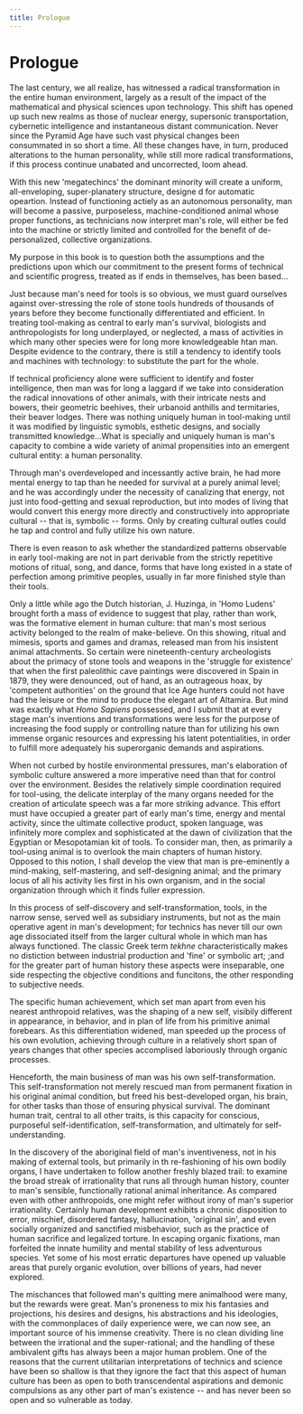 ```yaml
---
title: Prologue
---
```


# Prologue

The last century, we all realize, has witnessed a radical transformation in the entire human environment, largely as a result of the impact of the mathematical and physical sciences upon technology. This shift has opened up such new realms as those of nuclear energy, supersonic transportation, cybernetic intelligence and instantaneous distant communication. Never since the Pyramid Age have such vast physical changes been consummated in so short a time. All these changes have, in turn, produced alterations to the human personality, while still more radical transformations, if this process continue unabated and uncorrected, loom ahead.

With this new 'megatechincs' the dominant minority will create a uniform, all-enveloping, super-planatery structure, designe d for automatic opeartion. Instead of functioning actiely as an autonomous personality, man will become a passive, purposeless, machine-conditioned animal whose proper functions, as technicians now interpret man's role, will either be fed into the machine or strictly limited and controlled for the benefit of de-personalized, collective organizations.

My purpose in this book is to question both the assumptions and the predictions upon which our commitment to the present forms of technical and scientific progress, treated as if ends in themselves, has been based...

Just because man's need for tools is so obvious, we must guard ourselves against over-stressing the role of stone tools hundreds of thousands of years before they become functionally differentiated and efficient. In treating tool-making as central to early man's survival, biologists and anthropologists for long underplayed, or neglected, a mass of activities in which many other species were for long more knowledgeable htan man. Despite evidence to the contrary, there is still a tendency to identify tools and machines with technology: to substitute the part for the whole.

If technical proficiency alone were sufficient to identify and foster intelligence, then man was for long a laggard if we take into consideration the radical innovations of other animals, with their intricate nests and bowers, their geometric beehives, their urbanoid anthills and termitaries, their beaver lodges. There was nothing uniquely human in tool-making until it was modified by linguistic symobls, esthetic designs, and socially transmitted knowledge...What is specially and uniquely human is man's capacity to combine a wide variety of animal propensities into an emergent cultural entity: a human personality.

Through man's overdeveloped and incessantly active brain, he had more mental energy to tap than he needed for survival at a purely animal level; and he was accordingly under the necessity of canalizing that energy, not just into food-getting and sexual reproduction, but into modes of living that would convert this energy more directly and constructively into appropriate cultural -- that is, symbolic -- forms. Only by creating cultural outles could he tap and control and fully utilize his own nature.

There is even reason to ask whether the standardized patterns observable in early tool-making are not in part derivable from the strictly repetitive motions of ritual, song, and dance, forms that have long existed in a state of perfection among primitive peoples, usually in far more finished style than their tools.

Only a little while ago the Dutch historian, J. Huzinga, in 'Homo Ludens' brought forth a mass of evidence to suggest that play, rather than work, was the formative element in human culture: that man's most serious activity belonged to the realm of make-believe. On this showing, ritual and mimesis, sports and games and dramas, released man from his insistent animal attachments. So certain were nineteenth-century archeologists about the primacy of stone tools and weapons in the 'struggle for existence' that when the first paleolithic cave paintings were discovered in Spain in 1879, they were denounced, out of hand, as an outrageous hoax, by 'competent authorities' on the ground that Ice Age hunters could not have had the leisure or the mind to produce the elegant art of Altamira. But mind was exactly what _Homo Sapiens_ possessed, and I submit that at every stage man's inventions and transformations were less for the purpose of increasing the food supply or controlling nature than for utilizing his own immense organic resources and expressing his latent potentialities, in order to fulfill more adequately his superorganic demands and aspirations.

When not curbed by hostile environmental pressures, man's elaboration of symbolic culture answered a more imperative need than that for control over the environment. Besides the relatively simple coordination required for tool-using, the delicate interplay of the many organs needed for the creation of articulate speech was a far more striking advance. This effort must have occupied a greater part of early man's time, energy and mental activity, since the ultimate collective product, spoken language, was infinitely more complex and sophisticated at the dawn of civilization that the Egyptian or Mesopotamian kit of tools. To consider man, then, as primarily a tool-using animal is to overlook the main chapters of human history. Opposed to this notion, I shall develop the view that man is pre-eminently a mind-making, self-mastering, and self-designing animal; and the primary locus of all his activity lies first in his own organism, and in the social organization through which it finds fuller expression.

In this process of self-discovery and self-transformation, tools, in the narrow sense, served well as subsidiary instruments, but not as the main operative agent in man's development; for technics has never till our own age dissociated itself from the larger cultural whole in which man has always functioned. The classic Greek term _tekhne_ characteristically makes no distiction between industrial production and 'fine' or symbolic art; ;and for the greater part of human history these aspects were inseparable, one side respecting the objective conditions and funcitons, the other responding to subjective needs.

The specific human achievement, which set man apart from even his nearest anthropoid relatives, was the shaping of a new self, visibily different in appearance, in behavior, and in plan of life from his primitive animal forebears. As this differentiation widened, man speeded up the process of his own evolution, achieving through culture in a relatively short span of years changes that other species accomplised laboriously through organic processes.

Henceforth, the main business of man was his own self-transformation. This self-transformation not merely rescued man from permanent fixation in his original animal condition, but freed his best-developed organ, his brain, for other tasks than those of ensuring physical survival. The dominant human trait, central to all other traits, is this capacity for conscious, purposeful self-identification, self-transformation, and ultimately for self-understanding.

In the discovery of the aboriginal field of man's inventiveness, not in his making of external tools, but primarily in th re-fashioning of his own bodily organs, I have undertaken to follow another freshly blazed trail: to examine the broad streak of irrationality that runs all through human history, counter to man's sensible, functionally rational animal inheritance. As compared even with other anthropoids, one might refer without irony of man's superior irrationality. Certainly human development exhibits a chronic disposition to error, mischief, disordered fantasy, hallucination, 'original sin', and even socially organized and sanctified misbehavior, such as the practice of human sacrifice and legalized torture. In escaping organic fixations, man forfeited the innate humility and mental stability of less adventurous species. Yet some of his most erratic departures have opened up valuable areas that purely organic evolution, over billions of years, had never explored.

The mischances that followed man's quitting mere animalhood were many, but the rewards were great. Man's proneness to mix his fantasies and projections, his desires and designs, his abstractions and his ideologies, with the commonplaces of daily experience were, we can now see, an important source of his immense creativity. There is no clean dividing line between the irrational and the super-rational; and the handling of these ambivalent gifts has always been a major human problem. One of the reasons that the current utilitarian interpretations of technics and science have been so shallow is that they ignore the fact that this aspect of human culture has been as open to both transcendental aspirations and demonic compulsions as any other part of man's existence -- and has never been so open and so vulnerable as today.
